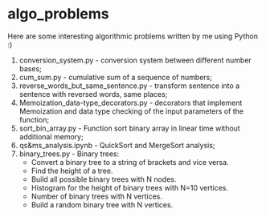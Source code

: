 # algo_problems
Here are some interesting algorithmic problems written by me using Python :)

1. conversion_system.py - conversion system between different number bases;
2. cum_sum.py - cumulative sum of a sequence of numbers;
3. reverse_words_but_same_sentence.py - transform sentence into a sentence with reversed words, same places;
4. Memoization_data-type_decorators.py - decorators that implement Memoization and data type checking of the input parameters of the function;
5. sort_bin_array.py - Function sort binary array in linear time without additional memory;
6. qs&ms_analysis.ipynb - QuickSort and MergeSort analysis;
7. binary_trees.py - Binary trees:
    * Convert a binary tree to a string of brackets and vice versa.
    * Find the height of a tree.
    * Build all possible binary trees with N nodes.
    * Histogram for the height of binary trees with N=10 vertices.
    * Number of binary trees with N vertices.
    * Build a random binary tree with N vertices.
